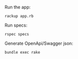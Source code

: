 Run the app:

`rackup app.rb`

Run specs:

`rspec specs`

Generate OpenApi/Swagger json:

`bundle exec rake`
